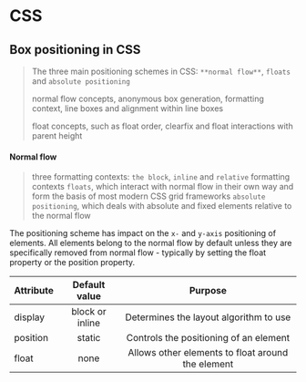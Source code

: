 # CSS

## Box positioning in CSS
   >The three main positioning schemes in CSS: `**normal flow**`, `floats` and `absolute positioning`
   >
   > normal flow concepts, anonymous box generation, formatting context, line boxes and alignment within line boxes
   >
   > float concepts, such as float order, clearfix and float interactions with parent height
   
 #### Normal flow
   > three formatting contexts: `the block`, `inline` and `relative` formatting contexts
   > `floats`, which interact with normal flow in their own way and form the basis of most modern CSS grid frameworks
   > `absolute positioning`, which deals with absolute and fixed elements relative to the normal flow
   
   The positioning scheme has impact on the `x-` and `y-axis` positioning of elements. All elements belong to the normal flow by default unless they are specifically removed from normal flow - typically by setting the float property or the position property.
   
   | **Attribute** 	| **Default value** 	| **Purpose**                                         |
   |-----------------|:------------------:|:---------------------------------------------------:|
   | display 	      | block or inline    | Determines the layout algorithm to use              |
   | position 	      | static 	         | Controls the positioning of an element              |
   | float 	         | none 	            | Allows other elements to float around the element   |
